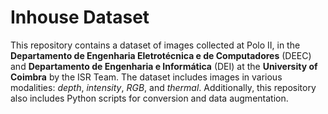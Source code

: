 # Inhouse Dataset

This repository contains a dataset of images collected at Polo II, in the **Departamento de Engenharia Eletrotécnica e de Computadores** (DEEC) and  **Departamento de Engenharia e Informática** (DEI) at the **University of Coimbra** by the ISR Team. The dataset includes images in various modalities: *depth*, *intensity*, *RGB*, and *thermal*. Additionally, this repository also includes Python scripts for conversion and data augmentation.
